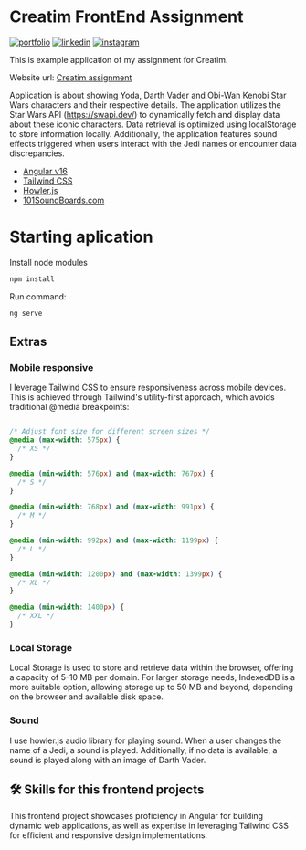 # Creatim FrontEnd Assignment

[![portfolio](https://img.shields.io/badge/my_portfolio-000?style=for-the-badge&logo=ko-fi&logoColor=white)](https://danilojezernik.com/)
[![linkedin](https://img.shields.io/badge/linkedin-0A66C2?style=for-the-badge&logo=linkedin&logoColor=white)](https://www.linkedin.com/in/danilojezernik/)
[![instagram](https://img.shields.io/badge/instagram-red?style=for-the-badge&logo=instagram&logoColor=white)](https://instagram.com/danilojezernik)

This is example application of my assignment for Creatim.

Website url: [Creatim assignment](http://creatim.danilojezernik.com/)

Application is about showing Yoda, Darth Vader and Obi-Wan Kenobi Star Wars characters and their respective details.
The application utilizes the Star Wars API (https://swapi.dev/) to dynamically fetch and display data about these iconic characters. 
Data retrieval is optimized using localStorage to store information locally. 
Additionally, the application features sound effects triggered when users interact with the Jedi names or encounter data discrepancies.

- [Angular v16](https://v16.angular.io/docs)
- [Tailwind CSS](https://tailwindcss.com/)
- [Howler.js](https://howlerjs.com/)
- [101SoundBoards.com](https://101soundboards.com)

# Starting aplication

Install node modules
```bash
npm install
```

Run command:

```bash
ng serve
```

## Extras

### Mobile responsive

I leverage Tailwind CSS to ensure responsiveness across mobile devices. This is achieved through Tailwind's utility-first approach, which avoids traditional @media breakpoints:

```css

/* Adjust font size for different screen sizes */
@media (max-width: 575px) {
  /* XS */
}

@media (min-width: 576px) and (max-width: 767px) {
  /* S */
}

@media (min-width: 768px) and (max-width: 991px) {
  /* M */
}

@media (min-width: 992px) and (max-width: 1199px) {
  /* L */
}

@media (min-width: 1200px) and (max-width: 1399px) {
  /* XL */
}

@media (min-width: 1400px) {
  /* XXL */
}

```

### Local Storage

Local Storage is used to store and retrieve data within the browser, offering a capacity of 5-10 MB per domain. For larger storage needs, IndexedDB is a more suitable option, allowing storage up to 50 MB and beyond, depending on the browser and available disk space.

### Sound

I use howler.js audio library for playing sound. When a user changes the name of a Jedi, a sound is played. Additionally, if no data is available, a sound is played along with an image of Darth Vader.

## 🛠 Skills for this frontend projects

This frontend project showcases proficiency in Angular for building dynamic web applications, as well as expertise in leveraging Tailwind CSS for efficient and responsive design implementations.
